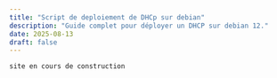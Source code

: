 ```yaml
---
title: "Script de deploiement de DHCp sur debian"
description: "Guide complet pour déployer un DHCP sur debian 12."
date: 2025-08-13
draft: false
---
```


``` 
site en cours de construction
``` 